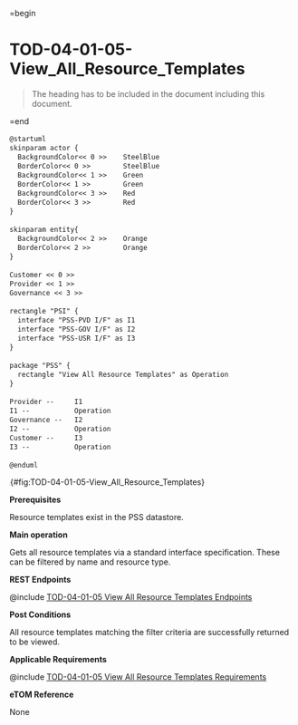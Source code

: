 =begin

# TOD-04-01-05-View_All_Resource_Templates

> The heading has to be included in the document including this document.

=end

```plantuml
@startuml
skinparam actor {
  BackgroundColor<< 0 >> 	SteelBlue
  BorderColor<< 0 >> 		SteelBlue
  BackgroundColor<< 1 >> 	Green
  BorderColor<< 1 >> 		Green
  BackgroundColor<< 3 >> 	Red
  BorderColor<< 3 >> 		Red
}

skinparam entity{
  BackgroundColor<< 2 >> 	Orange
  BorderColor<< 2 >> 		Orange
}

Customer << 0 >>
Provider << 1 >> 
Governance << 3 >> 

rectangle "PSI" {
  interface "PSS-PVD I/F" as I1
  interface "PSS-GOV I/F" as I2
  interface "PSS-USR I/F" as I3
}

package "PSS" {
  rectangle "View All Resource Templates" as Operation
}

Provider --	    I1
I1 --           Operation
Governance --   I2
I2 --           Operation
Customer --     I3
I3 --           Operation

@enduml

```

![TOD-04-01-05: View All Resource Templates](../../common/pixel.png){#fig:TOD-04-01-05-View_All_Resource_Templates}

**Prerequisites**

Resource templates exist in the PSS datastore.

**Main operation**

Gets all resource templates via a standard interface specification.
These can be filtered by name and resource type.

**REST Endpoints**

@include [TOD-04-01-05 View All Resource Templates Endpoints](endpoints/TOD-04-01-05-View_All_Resource_Templates-endpoints.md)

**Post Conditions**

All resource templates matching the filter criteria are successfully returned to be viewed.

**Applicable Requirements**

@include [TOD-04-01-05 View All Resource Templates Requirements](requirements/TOD-04-01-05-View_All_Resource_Templates-requirements.md)

**eTOM Reference**

None
